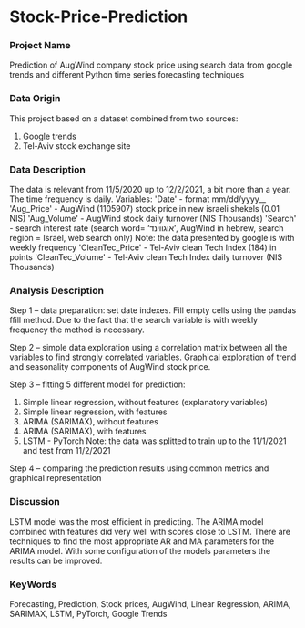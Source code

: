 # Stock-Price-Prediction

### **Project Name**
Prediction of AugWind company stock price using search data from google trends and different Python time series forecasting techniques

### **Data Origin**
This project based on a dataset combined from two sources:
  1. Google trends
  2. Tel-Aviv stock exchange site

### **Data Description**
The data is relevant from 11/5/2020 up to 12/2/2021, a bit more than a year. The time frequency is daily.
Variables:
'Date' - format mm/dd/yyyy__
'Aug_Price' - AugWind (1105907) stock price in new israeli shekels (0.01 NIS) 
'Aug_Volume' - AugWind stock daily turnover (NIS Thousands)
'Search' - search interest rate (search word= ‘אוגווינד’, AugWind in hebrew, search region = Israel, web search only)
Note: the data presented by google is with weekly frequency
'CleanTec_Price' - Tel-Aviv clean Tech Index (184) in points
'CleanTec_Volume' - Tel-Aviv clean Tech Index daily turnover (NIS Thousands)

### **Analysis Description**
Step 1 – data preparation: set date indexes. Fill empty cells using the pandas ffill method. Due to the fact that the search variable is with weekly frequency the method is necessary. 

Step 2 – simple data exploration using a correlation matrix between all the variables to find strongly correlated variables. Graphical exploration of trend and seasonality components of AugWind stock price.

Step 3 – fitting 5 different model for prediction:
  1. Simple linear regression, without features (explanatory variables)
  2. Simple linear regression, with features 
  3. ARIMA (SARIMAX), without features
  4. ARIMA (SARIMAX), with features
  5. LSTM - PyTorch
Note: the data was splitted to train up to the 11/1/2021 and test from 11/2/2021

Step 4 – comparing the prediction results using common metrics and graphical representation

### **Discussion**
LSTM model was the most efficient in predicting. The ARIMA model combined with features did very well with scores close to LSTM. There are techniques to find the most appropriate AR and MA parameters for the ARIMA model. With some configuration of the models parameters the results can be improved.

### **KeyWords**
Forecasting, Prediction, Stock prices, AugWind, Linear Regression, ARIMA, SARIMAX, LSTM, PyTorch, Google Trends

